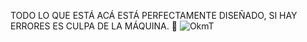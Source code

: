 TODO LO QUE ESTÁ ACÁ ESTÁ PERFECTAMENTE DISEÑADO, SI HAY ERRORES ES CULPA DE LA MÁQUINA. 🍄
![OkmT](https://github.com/user-attachments/assets/e01313e9-dc73-4243-9cae-7502ca93652f)
